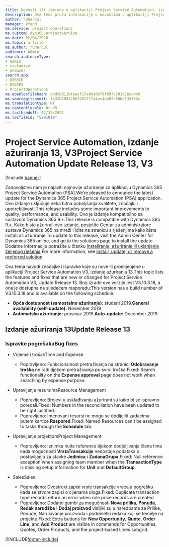 ```yaml
---
title: Novosti ili izmjene u aplikaciji Project Service Automation, izdanje ažuriranja 13, V3
description: Ova tema pruža informacije o novostima u aplikaciji Project Service Automation, izdanje ažuriranja 13, V3.
author: ruhercul
manager: kfend
ms.service: project-operations
ms.custom: dyn365-projectservice
ms.date: 02/04/2020
ms.topic: article
ms.author: ruhercul
audience: Admin
search.audienceType:
- admin
- customizer
- enduser
search.app:
- D365CE
- D365PS
- ProjectOperations
ms.openlocfilehash: dbdcb811bfeacf17e841d679f097c591c16cd4c0
ms.sourcegitcommit: fa32b1893286f20271fa4ec4be8fc68bd135f53c
ms.translationtype: HT
ms.contentlocale: hr-HR
ms.lasthandoff: 02/15/2021
ms.locfileid: "5281019"
---
```

# <a name="project-service-automation-update-release-13-v3"></a><span data-ttu-id="6f84e-103">Project Service Automation, izdanje ažuriranja 13, V3</span><span class="sxs-lookup"><span data-stu-id="6f84e-103">Project Service Automation Update Release 13, V3</span></span>

[!include [banner](../includes/psa-now-project-operations.md)]

<span data-ttu-id="6f84e-104">Zadovoljstvo nam je najaviti najnovije ažuriranje za aplikaciju Dynamics 365 Project Service Automation (PSA).</span><span class="sxs-lookup"><span data-stu-id="6f84e-104">We’re pleased to announce the latest update for the Dynamics 365 Project Service Automation (PSA) application.</span></span> <span data-ttu-id="6f84e-105">Ovo izdanje uključuje neka bitna poboljšanja kvalitete, značajki i upotrebljivosti.</span><span class="sxs-lookup"><span data-stu-id="6f84e-105">This release includes some important improvements to quality, performance, and usability.</span></span> <span data-ttu-id="6f84e-106">Ovo je izdanje kompatibilno sa sustavom Dynamics 365 9.x.</span><span class="sxs-lookup"><span data-stu-id="6f84e-106">This release is compatible with Dynamics 365 9.x.</span></span> <span data-ttu-id="6f84e-107">Kako biste ažurirali ovo izdanje, posjetite Centar za administratore sustava Dynamics 365 na mreži i idite na stranicu s rješenjima kako biste instalirali ažuriranje.</span><span class="sxs-lookup"><span data-stu-id="6f84e-107">To update to this release, visit the Admin Center for Dynamics 365 online, and go to the solutions page to install the update.</span></span> <span data-ttu-id="6f84e-108">Dodatne informacije potražite u članku [Instaliranje, ažuriranje ili uklanjanje željenog rješenja](https://docs.microsoft.com/power-platform/admin/install-remove-preferred-solution).</span><span class="sxs-lookup"><span data-stu-id="6f84e-108">For more information, see [Install, update, or remove a preferred solution](https://docs.microsoft.com/power-platform/admin/install-remove-preferred-solution).</span></span>

<span data-ttu-id="6f84e-109">Ova tema navodi značajke i ispravke koje su nove ili promijenjene u aplikaciji Project Service Automation V3, izdanje ažuriranja 13.</span><span class="sxs-lookup"><span data-stu-id="6f84e-109">This topic lists the features and fixes that are new or changed for Project Service Automation V3, Update Release 13.</span></span> <span data-ttu-id="6f84e-110">Broj izrade ove verzije jest V3.10.3.18, a ona je dostupna na sljedećem rasporedu:</span><span class="sxs-lookup"><span data-stu-id="6f84e-110">This version has a build number of V3.10.3.18 and is available on the following schedule:</span></span>

- <span data-ttu-id="6f84e-111">**Opća dostupnost (samostalno ažuriranje):** studeni 2019.</span><span class="sxs-lookup"><span data-stu-id="6f84e-111">**General availability (self-update):** November 2019</span></span>
- <span data-ttu-id="6f84e-112">**Automatsko ažuriranje:** prosinac 2019.</span><span class="sxs-lookup"><span data-stu-id="6f84e-112">**Auto-update:** December 2019</span></span>


## <a name="update-release-13"></a><span data-ttu-id="6f84e-113">Izdanje ažuriranja 13</span><span class="sxs-lookup"><span data-stu-id="6f84e-113">Update Release 13</span></span> 

### <a name="bug-fixes"></a><span data-ttu-id="6f84e-114">Ispravke pogrešaka</span><span class="sxs-lookup"><span data-stu-id="6f84e-114">Bug fixes</span></span>

- <span data-ttu-id="6f84e-115">Vrijeme i trošak</span><span class="sxs-lookup"><span data-stu-id="6f84e-115">Time and Expense</span></span>

     - <span data-ttu-id="6f84e-116">Popravljeno: Funkcionalnost pretraživanja na stranici **Odobravanje troška** ne radi tijekom pretraživanja po svrsi troška.</span><span class="sxs-lookup"><span data-stu-id="6f84e-116">Fixed: Search functionality on the **Expense approval** page does not work when searching by expense purpose.</span></span>

- <span data-ttu-id="6f84e-117">Upravljanje resursima</span><span class="sxs-lookup"><span data-stu-id="6f84e-117">Resource Management</span></span>

     - <span data-ttu-id="6f84e-118">Popravljeno: Brojevi u usklađivanju ažurirani su kako bi se ispravno poredali.</span><span class="sxs-lookup"><span data-stu-id="6f84e-118">Fixed: Numbers in the reconciliation have been updated to be right justified.</span></span>
     - <span data-ttu-id="6f84e-119">Popravljeno: Imenovani resursi ne mogu se dodijeliti zadacima putem kartice **Raspored**.</span><span class="sxs-lookup"><span data-stu-id="6f84e-119">Fixed: Named Resources can't be assigned to tasks through the **Schedule** tab.</span></span>

- <span data-ttu-id="6f84e-120">Upravljanje projektom</span><span class="sxs-lookup"><span data-stu-id="6f84e-120">Project Management</span></span>

     - <span data-ttu-id="6f84e-121">Popravljeno: Iznimka nulte reference tijekom dodjeljivanja člana tima kada mogućnosti **VrstaTransakcije** nedostaje podataka o postavljanju za stavke **Jedinica** i **ZadanaGrupa**.</span><span class="sxs-lookup"><span data-stu-id="6f84e-121">Fixed: Null reference exception when assigning team member when the **TransactionType** is missing setup information for **Unit** and **DefaultGroup**.</span></span>

- <span data-ttu-id="6f84e-122">Sales</span><span class="sxs-lookup"><span data-stu-id="6f84e-122">Sales</span></span>

     - <span data-ttu-id="6f84e-123">Popravljeno: Dvostruki zapisi vrste transakcije vraćaju pogrešku kada se stvore zapisi o cijenama uloga.</span><span class="sxs-lookup"><span data-stu-id="6f84e-123">Fixed: Duplicate transaction type records return an error when role price records are created.</span></span>
     - <span data-ttu-id="6f84e-124">Popravljeno: Dodatni gumbi za mogućnosti **Nova prilika**, **Ponuda**, **Redak narudžbe** i **Dodaj proizvod** vidljivi su u naredbama za Prilike, Ponude, Naručivanje proizvoda i podrešetki redaka koji se temelje na projektu.</span><span class="sxs-lookup"><span data-stu-id="6f84e-124">Fixed: Extra buttons for **New Opportunity**, **Quote**, **Order Line**, and **Add Product** are visible in commands for Opportunities, Quotes, Order Products, and the project-based Lines subgrid.</span></span>




[!INCLUDE[footer-include](../includes/footer-banner.md)]